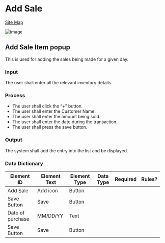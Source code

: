 # Add Sale
[Site Map](../../README.md)

![image](https://github.com/jar-RED/poultry-palace/assets/126373280/09a364af-d6e2-485a-951b-47aa680c52e7)

## Add Sale Item popup
This is used for adding the sales being made for a given day.
### Input
The user shall enter all the relevant inventory details.
### Process
* The user shall click the “+” button.
* The user shall enter the Customer Name.
* The user shall enter the amount being sold.
* The user shall enter the date during the transaction.
* The user shall press the save button.
### Output
The system shall add the entry into the list and be displayed.

### Data Dictionary
| Element ID | Element Text | Element Type | Data Type | Required | Rules? |
|------------|--------------|--------------|-----------|----------|--------|
| Add Sale | Add icon | Button|  |  |  |
| Save Button | Save | Button |  |  |  |
| Date of purchase | MM/DD/YY | Text|  |  |  |
| Save Button | Save | Button |  |  |  |



